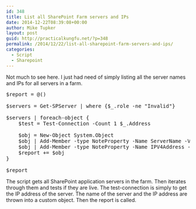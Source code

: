 ```yaml
---
id: 348
title: List all SharePoint Farm servers and IPs
date: 2014-12-22T08:39:08+00:00
author: Mike Tupker
layout: post
guid: http://practicalkungfu.net/?p=348
permalink: /2014/12/22/list-all-sharepoint-farm-servers-and-ips/
categories:
  - Script
  - Sharepoint
---
```

Not much to see here. I just had need of simply listing all the server names and IPs for all servers in a farm.

<pre class="lang:ps decode:true ">$report = @()

$servers = Get-SPServer | where {$_.role -ne "Invalid"}

$servers | foreach-object {
    $test = Test-Connection -Count 1 $_.Address

    $obj = New-Object System.Object
    $obj | Add-Member -type NoteProperty -Name ServerName -Value $_.Address
    $obj | Add-Member -type NoteProperty -Name IPV4Address -Value $test.IPV4Address
    $report += $obj
}

$report</pre>

The script gets all SharePoint application servers in the farm. Then iterates through them and tests if they are live. The test-connection is simply to get the IP address of the server. The name of the server and the IP address are thrown into a custom object. Then the report is called.

&nbsp;